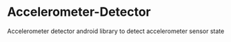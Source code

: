 # Accelerometer-Detector
Accelerometer detector android library to detect accelerometer sensor state
